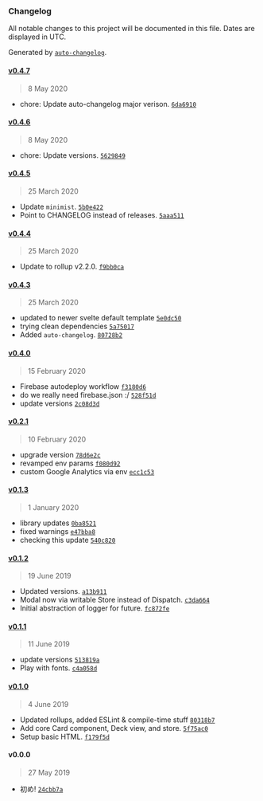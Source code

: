 ### Changelog

All notable changes to this project will be documented in this file. Dates are displayed in UTC.

Generated by [`auto-changelog`](https://github.com/CookPete/auto-changelog).

#### [v0.4.7](https://github.com/tehdarthvid/dna-svelte/compare/v0.4.6...v0.4.7)

> 8 May 2020

- chore: Update auto-changelog major verison. [`6da6910`](https://github.com/tehdarthvid/dna-svelte/commit/6da6910d90f4013fa4b5716787e6b97cf2863b69)

#### [v0.4.6](https://github.com/tehdarthvid/dna-svelte/compare/v0.4.5...v0.4.6)

> 8 May 2020

- chore: Update versions. [`5629849`](https://github.com/tehdarthvid/dna-svelte/commit/5629849e2e0019d10f28b6c6a7382f9847ff1ca0)

#### [v0.4.5](https://github.com/tehdarthvid/dna-svelte/compare/v0.4.4...v0.4.5)

> 25 March 2020

- Update `minimist`. [`5b0e422`](https://github.com/tehdarthvid/dna-svelte/commit/5b0e422dd68c0cd16a966d25b91fcc94dc01031c)
- Point to CHANGELOG instead of releases. [`5aaa511`](https://github.com/tehdarthvid/dna-svelte/commit/5aaa511026c912b15175e0cca35e22a63a574ad5)

#### [v0.4.4](https://github.com/tehdarthvid/dna-svelte/compare/v0.4.3...v0.4.4)

> 25 March 2020

- Update to rollup v2.2.0. [`f9bb0ca`](https://github.com/tehdarthvid/dna-svelte/commit/f9bb0cac34cf26987a719a9f3f9aed9aaf0bce9d)

#### [v0.4.3](https://github.com/tehdarthvid/dna-svelte/compare/v0.4.0...v0.4.3)

> 25 March 2020

- updated to newer svelte default template [`5e0dc50`](https://github.com/tehdarthvid/dna-svelte/commit/5e0dc504218dd6f2957a1a868b2be536a1348b15)
- trying clean dependencies [`5a75017`](https://github.com/tehdarthvid/dna-svelte/commit/5a750175de798c4cc45fdbf56be229e683896512)
- Added `auto-changelog`. [`80728b2`](https://github.com/tehdarthvid/dna-svelte/commit/80728b232d63fc2efcca129ca1a1be3118073b96)

#### [v0.4.0](https://github.com/tehdarthvid/dna-svelte/compare/v0.2.1...v0.4.0)

> 15 February 2020

- Firebase autodeploy workflow [`f3180d6`](https://github.com/tehdarthvid/dna-svelte/commit/f3180d6e4f92c80ca6fa05dc63ceee530f1ec25c)
- do we really need firebase.json :/ [`528f51d`](https://github.com/tehdarthvid/dna-svelte/commit/528f51d4a297994fd042cb1d3a7b12b4ce07cda4)
- update versions [`2c08d3d`](https://github.com/tehdarthvid/dna-svelte/commit/2c08d3d9f7aa3b04e6664d192525fe37addedb6b)

#### [v0.2.1](https://github.com/tehdarthvid/dna-svelte/compare/v0.1.3...v0.2.1)

> 10 February 2020

- upgrade version [`78d6e2c`](https://github.com/tehdarthvid/dna-svelte/commit/78d6e2c328e390392ebb371f680da520555ca543)
- revamped env params [`f080d92`](https://github.com/tehdarthvid/dna-svelte/commit/f080d92d832da6150c34a1ab38699553c2c781d5)
- custom Google Analytics via env [`ecc1c53`](https://github.com/tehdarthvid/dna-svelte/commit/ecc1c53df80d8cdcbf27e071b728f932fc0d01a6)

#### [v0.1.3](https://github.com/tehdarthvid/dna-svelte/compare/v0.1.2...v0.1.3)

> 1 January 2020

- library updates [`0ba8521`](https://github.com/tehdarthvid/dna-svelte/commit/0ba8521f3b73645053bbd64ca7bde9e541d5cc9f)
- fixed warnings [`e47bba8`](https://github.com/tehdarthvid/dna-svelte/commit/e47bba88571e5c4c0fc83792fd2de4cc44a2a651)
- checking this update [`540c820`](https://github.com/tehdarthvid/dna-svelte/commit/540c82035629eb869bf9c9dfacda4bcf46db1bac)

#### [v0.1.2](https://github.com/tehdarthvid/dna-svelte/compare/v0.1.1...v0.1.2)

> 19 June 2019

- Updated versions. [`a13b911`](https://github.com/tehdarthvid/dna-svelte/commit/a13b911f00e679160b358b1fe55e836edcfa5d00)
- Modal now via writable Store instead of Dispatch. [`c3da664`](https://github.com/tehdarthvid/dna-svelte/commit/c3da66472b708043ebd224d0a7338e7bb7e5de43)
- Initial abstraction of logger for future. [`fc872fe`](https://github.com/tehdarthvid/dna-svelte/commit/fc872fe3b53c836063857f49696ec62039510e47)

#### [v0.1.1](https://github.com/tehdarthvid/dna-svelte/compare/v0.1.0...v0.1.1)

> 11 June 2019

- update versions [`513819a`](https://github.com/tehdarthvid/dna-svelte/commit/513819af9a2e1945023246c1b17552c27a298740)
- Play with fonts. [`c4a058d`](https://github.com/tehdarthvid/dna-svelte/commit/c4a058db6758c8f39451ea3c8fb5c2c79231b5ee)

#### [v0.1.0](https://github.com/tehdarthvid/dna-svelte/compare/v0.0.0...v0.1.0)

> 4 June 2019

- Updated rollups, added ESLint & compile-time stuff [`80318b7`](https://github.com/tehdarthvid/dna-svelte/commit/80318b7e4afad714420fedf5ece74c3936d27719)
- Add core Card component, Deck view, and store. [`5f75ac0`](https://github.com/tehdarthvid/dna-svelte/commit/5f75ac09740576b706d67c86d5b19f891b71de34)
- Setup basic HTML. [`f179f5d`](https://github.com/tehdarthvid/dna-svelte/commit/f179f5df977d3068764d9aa86837cdeb81eeb1b6)

#### v0.0.0

> 27 May 2019

- 初め! [`24cbb7a`](https://github.com/tehdarthvid/dna-svelte/commit/24cbb7a1f7ae058becd2a0a226a093af5f09df7a)

